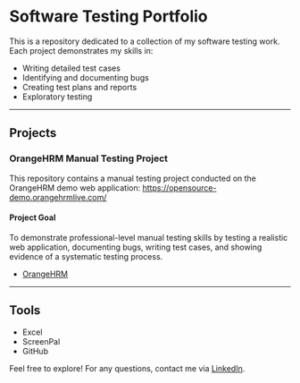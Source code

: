 # Software Testing Portfolio

This is a repository dedicated to a collection of my software testing work.
Each project demonstrates my skills in:

- Writing detailed test cases
- Identifying and documenting bugs
- Creating test plans and reports
- Exploratory testing

---

## Projects

### OrangeHRM Manual Testing Project
This repository contains a manual testing project conducted on the OrangeHRM demo web application: https://opensource-demo.orangehrmlive.com/
#### Project Goal
To demonstrate professional-level manual testing skills by testing a realistic web application, documenting bugs, writing test cases, and showing evidence of a systematic testing process.

- [OrangeHRM](https://github.com/adamxngy/OrangeHRM)

---

## Tools
- Excel
- ScreenPal
- GitHub

Feel free to explore! For any questions, contact me via [LinkedIn](https://www.linkedin.com/in/adamxngy/).
